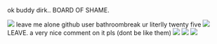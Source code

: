ok buddy dirk.. BOARD OF SHAME.

![](https://media.discordapp.net/attachments/953017747200147487/1221953823241801728/IMG_0442.png?ex=6614742e&is=6601ff2e&hm=2d02057f47ec951f7cc2c7954dcc3005118a9836ad5bd75e10173ff1ba741534&)
leave me alone github user bathroombreak ur literlly twenty five 
![](https://media.discordapp.net/attachments/1163337681560944672/1221923721141293106/IMG_0435.png?ex=66145825&is=6601e325&hm=a0d387dd4357b941c6028cbdddfd8cf4a52f38fca9872095736dd1a813dce662&)
LEAVE. a very nice comment on it pls (dont be like them)
![](https://media.discordapp.net/attachments/1198749676413927556/1221905730899022045/IMG_0427.png?ex=66144764&is=6601d264&hm=a8c0ec11a770bcf54cf779ed9567d071b805fc628c6711ee9c242b4b1d0f67a0&)
![](https://cdn.discordapp.com/attachments/1198749676413927556/1220213825156943912/IMG_0348.png?ex=660e1fae&is=65fbaaae&hm=e7d126de30e3aa243b7fb10f42f23b893cda5ea13936a98f7699259141a4128b&)
![](https://media.discordapp.net/attachments/1198749676413927556/1220213826084147220/IMG_0351.png?ex=660e1fae&is=65fbaaae&hm=c77c5ffbc19b564bb66e37fa2ef1eff7dd255e0222b506ac9fa6043bbcba4c60&)
